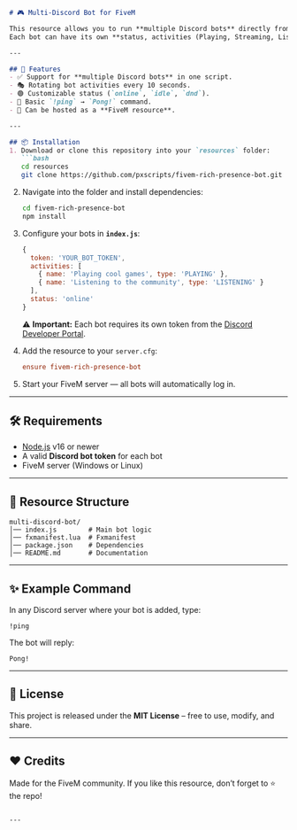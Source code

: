 
````markdown
# 🎮 Multi-Discord Bot for FiveM

This resource allows you to run **multiple Discord bots** directly from your FiveM server.  
Each bot can have its own **status, activities (Playing, Streaming, Listening, Watching)**, and simple commands like `!ping`.

---

## 🚀 Features
- ✅ Support for **multiple Discord bots** in one script.  
- 🎭 Rotating bot activities every 10 seconds.  
- 🟢 Customizable status (`online`, `idle`, `dnd`).  
- 💬 Basic `!ping` → `Pong!` command.  
- 🔗 Can be hosted as a **FiveM resource**.  

---

## 📦 Installation
1. Download or clone this repository into your `resources` folder:
   ```bash
   cd resources
   git clone https://github.com/pxscripts/fivem-rich-presence-bot.git
````

2. Navigate into the folder and install dependencies:

   ```bash
   cd fivem-rich-presence-bot
   npm install
   ```

3. Configure your bots in **`index.js`**:

   ```js
   {
     token: 'YOUR_BOT_TOKEN',
     activities: [
       { name: 'Playing cool games', type: 'PLAYING' },
       { name: 'Listening to the community', type: 'LISTENING' }
     ],
     status: 'online'
   }
   ```

   ⚠️ **Important:** Each bot requires its own token from the [Discord Developer Portal](https://discord.com/developers/applications).

4. Add the resource to your `server.cfg`:

   ```cfg
   ensure fivem-rich-presence-bot
   ```

5. Start your FiveM server — all bots will automatically log in.

---

## 🛠 Requirements

* [Node.js](https://nodejs.org/) v16 or newer
* A valid **Discord bot token** for each bot
* FiveM server (Windows or Linux)

---

## 📂 Resource Structure

```
multi-discord-bot/
│── index.js        # Main bot logic
│── fxmanifest.lua  # Fxmanifest
│── package.json    # Dependencies
│── README.md       # Documentation
```

---

## ✨ Example Command

In any Discord server where your bot is added, type:

```
!ping
```

The bot will reply:

```
Pong!
```

---

## 📜 License

This project is released under the **MIT License** – free to use, modify, and share.

---

## ❤️ Credits

Made for the FiveM community.
If you like this resource, don’t forget to ⭐ the repo!

```

---


